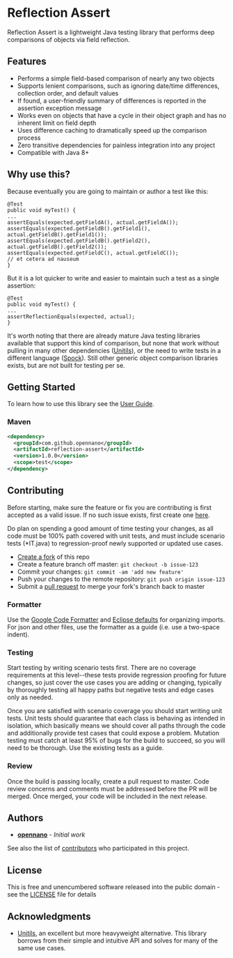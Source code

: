 # Reflection Assert

Reflection Assert is a lightweight Java testing library that performs deep comparisons of objects via field reflection.

## Features

* Performs a simple field-based comparison of nearly any two objects
* Supports lenient comparisons, such as ignoring date/time differences, collection order, and default values
* If found, a user-friendly summary of differences is reported in the assertion exception message
* Works even on objects that have a cycle in their object graph and has no inherent limit on field depth
* Uses difference caching to dramatically speed up the comparison process
* Zero transitive dependencies for painless integration into any project
* Compatible with Java 8+

## Why use this?

Because eventually you are going to maintain or author a test like this:

```
@Test 
public void myTest() {
...
assertEquals(expected.getFieldA(), actual.getFieldA());
assertEquals(expected.getFieldB().getField1(), actual.getFieldB().getField1());
assertEquals(expected.getFieldB().getField2(), actual.getFieldB().getField2());
assertEquals(expected.getFieldC(), actual.getFieldC());
// et cetera ad nauseum
}
```
But it is a lot quicker to write and easier to maintain such a test as a single assertion:

```
@Test 
public void myTest() {
...
assertReflectionEquals(expected, actual);
}
```

It's worth noting that there are already mature Java testing libraries available that support this kind of comparison, but none that work without pulling in many other dependencies ([Unitils](http://www.unitils.org)), or the need to write tests in a different language ([Spock](http://spockframework.org/)). Still other generic object comparison libraries exists, but are not built for testing per se.

## Getting Started

To learn how to use this library see the [User Guide](https://github.com/opennano/reflection-assert/wiki/User-Guide).

### Maven

```xml
<dependency>
  <groupId>com.github.opennano</groupId>
  <artifactId>reflection-assert</artifactId>
  <version>1.0.0</version>
  <scope>test</scope>
</dependency>
```

## Contributing
Before starting, make sure the feature or fix you are contributing is first accepted as a valid issue. If no such issue exists, first create one [here](https://github.com/opennano/reflection-assert/issues).

Do plan on spending a good amount of time testing your changes, as all code must be 100% path covered with unit tests, and must include scenario tests (*IT.java) to regression-proof newly supported or updated use cases.

* [Create a fork](https://help.github.com/en/github/getting-started-with-github/fork-a-repo) of this repo
* Create a feature branch off master: `git checkout -b issue-123`
* Commit your changes: `git commit -am 'add new feature'`
* Push your changes to the remote repository: `git push origin issue-123`
* Submit a [pull request](https://help.github.com/en/github/collaborating-with-issues-and-pull-requests/creating-a-pull-request) to merge your fork's branch back to master


### Formatter
Use the [Google Code Formatter](https://github.com/google/google-java-format) and [Eclipse defaults](https://stackoverflow.com/questions/14716283/is-it-possible-for-intellij-to-organize-imports-the-same-way-as-in-eclipse) for organizing imports. For json and other files, use the formatter as a guide (i.e. use a two-space indent).

### Testing
Start testing by writing scenario tests first. There are no coverage requirements at this level--these tests provide regression proofing for future changes, so just cover the use cases you are adding or changing, typically by thoroughly testing all happy paths but negative tests and edge cases only as needed.

Once you are satisfied with scenario coverage you should start writing unit tests. Unit tests should guarantee that each class is behaving as intended in isolation, which basically means we should cover all paths through the code and additionally provide test cases that could expose a problem. Mutation testing must catch at least 95% of bugs for the build to succeed, so you will need to be thorough. Use the existing tests as a guide.

### Review
Once the build is passing locally, create a pull request to master. Code review concerns and comments must be addressed before the PR will be merged. Once merged, your code will be included in the next release.

## Authors

* **[opennano](https://github.com/opennano)** - *Initial work*

See also the list of [contributors](https://github.com/opennano/reflection-assert/contributors) who participated in this project.

## License

This is free and unencumbered software released into the public domain - see the [LICENSE](LICENSE) file for details

## Acknowledgments

* [Unitils](http://www.unitils.org), an excellent but more heavyweight alternative. This library borrows from their simple and intuitive API and solves for many of the same use cases.
